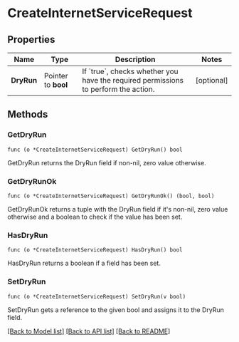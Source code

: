# CreateInternetServiceRequest

## Properties

Name | Type | Description | Notes
------------ | ------------- | ------------- | -------------
**DryRun** | Pointer to **bool** | If &#x60;true&#x60;, checks whether you have the required permissions to perform the action. | [optional] 

## Methods

### GetDryRun

`func (o *CreateInternetServiceRequest) GetDryRun() bool`

GetDryRun returns the DryRun field if non-nil, zero value otherwise.

### GetDryRunOk

`func (o *CreateInternetServiceRequest) GetDryRunOk() (bool, bool)`

GetDryRunOk returns a tuple with the DryRun field if it's non-nil, zero value otherwise
and a boolean to check if the value has been set.

### HasDryRun

`func (o *CreateInternetServiceRequest) HasDryRun() bool`

HasDryRun returns a boolean if a field has been set.

### SetDryRun

`func (o *CreateInternetServiceRequest) SetDryRun(v bool)`

SetDryRun gets a reference to the given bool and assigns it to the DryRun field.


[[Back to Model list]](../README.md#documentation-for-models) [[Back to API list]](../README.md#documentation-for-api-endpoints) [[Back to README]](../README.md)


